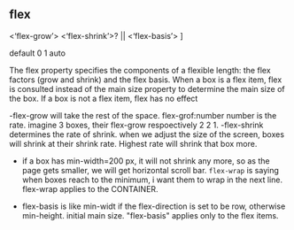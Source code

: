 ## flex

<‘flex-grow’> <‘flex-shrink’>? || <‘flex-basis’> ]

default 0 1 auto

The flex property specifies the components of a flexible length: the flex factors (grow and shrink) and the flex basis. When a box is a flex item, flex is consulted instead of the main size property to determine the main size of the box. If a box is not a flex item, flex has no effect

-flex-grow will take the rest of the space. flex-grof:number number is the rate. imagine 3 boxes, their flex-grow respoectively 2 2 1.
-flex-shrink determines the rate of shrink. when we adjust the size of the screen, boxes will shrink at their shrink rate. Highest rate will shrink that box more. 
- if a box has min-width=200 px, it will not shrink any more, so as the page gets smaller, we will get horizontal scroll bar. `flex-wrap` is saying when boxes reach to the minimum, i want them to wrap in the next line. flex-wrap applies to the CONTAINER. 

- flex-basis is like min-widt if the flex-direction is set to be row, otherwise min-height. initial main size. "flex-basis" applies only to the flex items. 